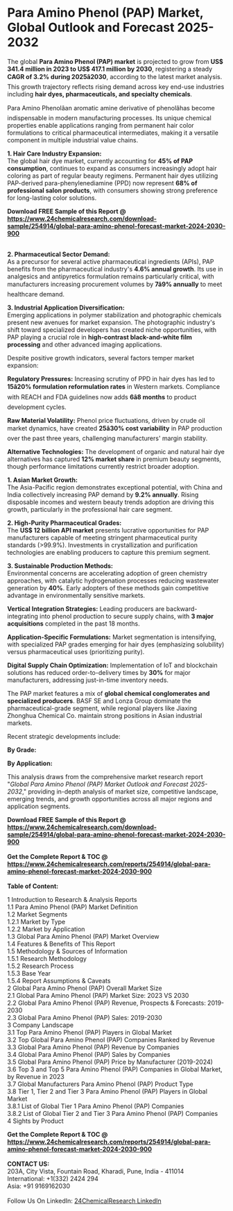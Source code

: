 <h1>Para Amino Phenol (PAP) Market, Global Outlook and Forecast 2025-2032</h1><p>The global <strong>Para Amino Phenol (PAP) market</strong> is projected to grow from <strong>US$ 341.4 million in 2023 to US$ 417.1 million by 2030</strong>, registering a steady <strong>CAGR of 3.2% during 2025â2030</strong>, according to the latest market analysis. This growth trajectory reflects rising demand across key end-use industries including <strong>hair dyes, pharmaceuticals, and specialty chemicals</strong>.</p><p>Para Amino Phenolâan aromatic amine derivative of phenolâhas become indispensable in modern manufacturing processes. Its unique chemical properties enable applications ranging from permanent hair color formulations to critical pharmaceutical intermediates, making it a versatile component in multiple industrial value chains.</p><p><strong>1. Hair Care Industry Expansion:</strong><br>
The global hair dye market, currently accounting for <strong>45% of PAP consumption</strong>, continues to expand as consumers increasingly adopt hair coloring as part of regular beauty regimens. Permanent hair dyes utilizing PAP-derived para-phenylenediamine (PPD) now represent <strong>68% of professional salon products</strong>, with consumers showing strong preference for long-lasting color solutions.</p><div><b>Download FREE Sample of this Report @ 
            <a href="https://www.24chemicalresearch.com/download-sample/254914/global-para-amino-phenol-forecast-market-2024-2030-900">
            https://www.24chemicalresearch.com/download-sample/254914/global-para-amino-phenol-forecast-market-2024-2030-900</a></b></div><br><p><strong>2. Pharmaceutical Sector Demand:</strong><br>
As a precursor for several active pharmaceutical ingredients (APIs), PAP benefits from the pharmaceutical industry's <strong>4.6% annual growth</strong>. Its use in analgesics and antipyretics formulation remains particularly critical, with manufacturers increasing procurement volumes by <strong>7â9% annually</strong> to meet healthcare demand.</p><p><strong>3. Industrial Application Diversification:</strong><br>
Emerging applications in polymer stabilization and photographic chemicals present new avenues for market expansion. The photographic industry's shift toward specialized developers has created niche opportunities, with PAP playing a crucial role in <strong>high-contrast black-and-white film processing</strong> and other advanced imaging applications.</p><p>Despite positive growth indicators, several factors temper market expansion:</p><p><strong>Regulatory Pressures:</strong> Increasing scrutiny of PPD in hair dyes has led to <strong>15â20% formulation reformulation rates</strong> in Western markets. Compliance with REACH and FDA guidelines now adds <strong>6â8 months</strong> to product development cycles.</p><p><strong>Raw Material Volatility:</strong> Phenol price fluctuations, driven by crude oil market dynamics, have created <strong>25â30% cost variability</strong> in PAP production over the past three years, challenging manufacturers' margin stability.</p><p><strong>Alternative Technologies:</strong> The development of organic and natural hair dye alternatives has captured <strong>12% market share</strong> in premium beauty segments, though performance limitations currently restrict broader adoption.</p><p><strong>1. Asian Market Growth:</strong><br>
The Asia-Pacific region demonstrates exceptional potential, with China and India collectively increasing PAP demand by <strong>9.2% annually</strong>. Rising disposable incomes and western beauty trends adoption are driving this growth, particularly in the professional hair care segment.</p><p><strong>2. High-Purity Pharmaceutical Grades:</strong><br>
The <strong>US$ 12 billion API market</strong> presents lucrative opportunities for PAP manufacturers capable of meeting stringent pharmaceutical purity standards (&gt;99.9%). Investments in crystallization and purification technologies are enabling producers to capture this premium segment.</p><p><strong>3. Sustainable Production Methods:</strong><br>
Environmental concerns are accelerating adoption of green chemistry approaches, with catalytic hydrogenation processes reducing wastewater generation by <strong>40%</strong>. Early adopters of these methods gain competitive advantage in environmentally sensitive markets.</p><p><strong>Vertical Integration Strategies:</strong> Leading producers are backward-integrating into phenol production to secure supply chains, with <strong>3 major acquisitions</strong> completed in the past 18 months.</p><p><strong>Application-Specific Formulations:</strong> Market segmentation is intensifying, with specialized PAP grades emerging for hair dyes (emphasizing solubility) versus pharmaceutical uses (prioritizing purity).</p><p><strong>Digital Supply Chain Optimization:</strong> Implementation of IoT and blockchain solutions has reduced order-to-delivery times by <strong>30%</strong> for major manufacturers, addressing just-in-time inventory needs.</p><p>The PAP market features a mix of <strong>global chemical conglomerates and specialized producers</strong>. BASF SE and Lonza Group dominate the pharmaceutical-grade segment, while regional players like Jiaxing Zhonghua Chemical Co. maintain strong positions in Asian industrial markets.</p><p>Recent strategic developments include:</p><p><strong>By Grade:</strong></p><p><strong>By Application:</strong></p><p>This analysis draws from the comprehensive market research report "<em>Global Para Amino Phenol (PAP) Market Outlook and Forecast 2025-2032</em>," providing in-depth analysis of market size, competitive landscape, emerging trends, and growth opportunities across all major regions and application segments.</p><div><b>Download FREE Sample of this Report @ 
            <a href="https://www.24chemicalresearch.com/download-sample/254914/global-para-amino-phenol-forecast-market-2024-2030-900">
            https://www.24chemicalresearch.com/download-sample/254914/global-para-amino-phenol-forecast-market-2024-2030-900</a></b></div><br><div><b>Get the Complete Report & TOC @ 
            <a href="https://www.24chemicalresearch.com/reports/254914/global-para-amino-phenol-forecast-market-2024-2030-900">
            https://www.24chemicalresearch.com/reports/254914/global-para-amino-phenol-forecast-market-2024-2030-900</a></b></div><br>
            <b>Table of Content:</b><p>1 Introduction to Research & Analysis Reports<br />
    1.1 Para Amino Phenol (PAP) Market Definition<br />
    1.2 Market Segments<br />
        1.2.1 Market by Type<br />
        1.2.2 Market by Application<br />
    1.3 Global Para Amino Phenol (PAP) Market Overview<br />
    1.4 Features & Benefits of This Report<br />
    1.5 Methodology & Sources of Information<br />
        1.5.1 Research Methodology<br />
        1.5.2 Research Process<br />
        1.5.3 Base Year<br />
        1.5.4 Report Assumptions & Caveats<br />
2 Global Para Amino Phenol (PAP) Overall Market Size<br />
    2.1 Global Para Amino Phenol (PAP) Market Size: 2023 VS 2030<br />
    2.2 Global Para Amino Phenol (PAP) Revenue, Prospects & Forecasts: 2019-2030<br />
    2.3 Global Para Amino Phenol (PAP) Sales: 2019-2030<br />
3 Company Landscape<br />
    3.1 Top Para Amino Phenol (PAP) Players in Global Market<br />
    3.2 Top Global Para Amino Phenol (PAP) Companies Ranked by Revenue<br />
    3.3 Global Para Amino Phenol (PAP) Revenue by Companies<br />
    3.4 Global Para Amino Phenol (PAP) Sales by Companies<br />
    3.5 Global Para Amino Phenol (PAP) Price by Manufacturer (2019-2024)<br />
    3.6 Top 3 and Top 5 Para Amino Phenol (PAP) Companies in Global Market, by Revenue in 2023<br />
    3.7 Global Manufacturers Para Amino Phenol (PAP) Product Type<br />
    3.8 Tier 1, Tier 2 and Tier 3 Para Amino Phenol (PAP) Players in Global Market<br />
        3.8.1 List of Global Tier 1 Para Amino Phenol (PAP) Companies<br />
        3.8.2 List of Global Tier 2 and Tier 3 Para Amino Phenol (PAP) Companies<br />
4 Sights by Product</p><div><b>Get the Complete Report & TOC @ 
            <a href="https://www.24chemicalresearch.com/reports/254914/global-para-amino-phenol-forecast-market-2024-2030-900">
            https://www.24chemicalresearch.com/reports/254914/global-para-amino-phenol-forecast-market-2024-2030-900</a></b></div><br><b>CONTACT US:</b><br>
            203A, City Vista, Fountain Road, Kharadi, Pune, India - 411014<br>
            International: +1(332) 2424 294<br>
            Asia: +91 9169162030 <br><br>
            Follow Us On LinkedIn: <a href="https://www.linkedin.com/company/24chemicalresearch/">24ChemicalResearch LinkedIn</a>